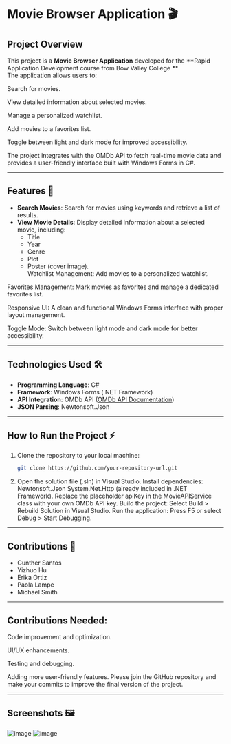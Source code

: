 # Movie Browser Application 🎬

## Project Overview  
This project is a **Movie Browser Application** developed for the **Rapid Application Development course from Bow Valley College **  
The application allows users to:

Search for movies.

View detailed information about selected movies.

Manage a personalized watchlist.

Add movies to a favorites list.

Toggle between light and dark mode for improved accessibility.

The project integrates with the OMDb API to fetch real-time movie data and provides a user-friendly interface built with Windows Forms in C#. 

---

## Features 🚀  
- **Search Movies**: Search for movies using keywords and retrieve a list of results.  
- **View Movie Details**: Display detailed information about a selected movie, including:  
  - Title  
  - Year  
  - Genre  
  - Plot  
  - Poster (cover image).  
Watchlist Management: Add movies to a personalized watchlist.

Favorites Management: Mark movies as favorites and manage a dedicated favorites list.

Responsive UI: A clean and functional Windows Forms interface with proper layout management.

Toggle Mode: Switch between light mode and dark mode for better accessibility.

---

## Technologies Used 🛠️  
- **Programming Language**: C#  
- **Framework**: Windows Forms (.NET Framework)  
- **API Integration**: OMDb API ([OMDb API Documentation](https://www.omdbapi.com/))  
- **JSON Parsing**: Newtonsoft.Json  

---

## How to Run the Project ⚡  
1. Clone the repository to your local machine:  
   ```bash
   git clone https://github.com/your-repository-url.git
2. Open the solution file (.sln) in Visual Studio.
Install dependencies:
Newtonsoft.Json
System.Net.Http (already included in .NET Framework).
Replace the placeholder apiKey in the MovieAPIService class with your own OMDb API key.
Build the project:
Select Build > Rebuild Solution in Visual Studio.
Run the application:
Press F5 or select Debug > Start Debugging.

---
## Contributions 👥
- Gunther Santos <br>
- Yizhuo Hu
- Erika Ortiz <br>
- Paola Lampe <br>
- Michael Smith <br>


---
## Contributions Needed:
Code improvement and optimization.

UI/UX enhancements.

Testing and debugging.

Adding more user-friendly features.
Please join the GitHub repository and make your commits to improve the final version of the project.

---
## Screenshots 🖼️
![image](https://github.com/user-attachments/assets/9f43a0eb-cd57-4007-a5fc-5860f3f4b084)
![image](https://github.com/user-attachments/assets/b414694d-12aa-43f9-9e27-6046cec3dc37)


